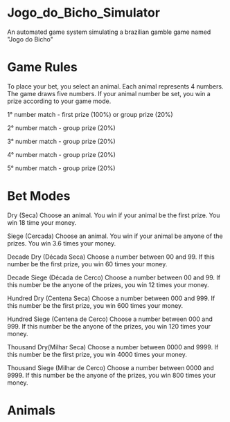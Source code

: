 # Jogo_do_Bicho_Simulator

An automated game system simulating a brazilian gamble game named "Jogo do Bicho"

# Game Rules 

To place your bet, you select an animal.
Each animal represents 4 numbers.
The game draws five numbers.
If your animal number be set, you win a prize according to your game mode.
            
1° number match  - first prize (100%) or group prize (20%)

2° number match  - group prize (20%)

3° number match  - group prize (20%)

4° number match  - group prize (20%)

5° number match  - group prize (20%)

# Bet Modes

Dry (Seca) 
Choose an animal.
You win if your animal be the first prize. 
You win 18 time your money.

Siege (Cercada) 
Choose an animal.
You win if your animal be anyone of the prizes.
You win 3.6 times your money.

Decade Dry (Década Seca) 
Choose a number between 00 and 99.
If this number be the first prize, you win 60 times your money.

Decade Siege (Década de Cerco) 
Choose a number between 00 and 99.
If this number be the anyone of the prizes, you win 12 times your money.

Hundred Dry (Centena Seca) 
Choose a number between 000 and 999.
If this number be the first prize, you win 600 times your money.

Hundred Siege (Centena de Cerco) 
Choose a number between 000 and 999.
If this number be the anyone of the prizes, you win 120 times your money.

Thousand Dry(Milhar Seca) 
Choose a number between 0000 and 9999.
If this number be the first prize, you win 4000 times your money.

Thousand Siege (Milhar de Cerco) 
Choose a number between 0000 and 9999.
If this number be the anyone of the prizes, you win 800 times your money.

# Animals

